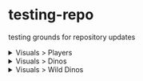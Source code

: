 # testing-repo
testing grounds for repository updates

<details>
<summary>Visuals > Players</summary>
<br>
Enemy Players
<br>Tribe Players
<br>Allied Players
<br>Sleeping Players
<br>Player Corpse
</details>

<details>
<summary>Visuals > Dinos</summary>
<br>
Enemy Tamed Dinos
<br>Tribe Tamed Dinos
<br>Tamed Dino Corpse
</details>

<details>
<summary>Visuals > Wild Dinos</summary>
<br>
Wild Dinos
<br>Wild Dino Corpse
</details>
